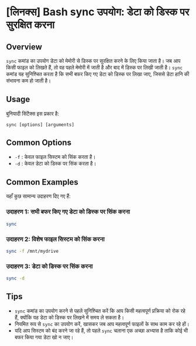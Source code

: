 # [लिनक्स] Bash sync उपयोग: डेटा को डिस्क पर सुरक्षित करना

## Overview
`sync` कमांड का उपयोग डेटा को मेमोरी से डिस्क पर सुरक्षित करने के लिए किया जाता है। जब आप किसी फाइल को लिखते हैं, तो वह पहले मेमोरी में जाती है और बाद में डिस्क पर लिखी जाती है। `sync` कमांड यह सुनिश्चित करता है कि सभी बफर किए गए डेटा को डिस्क पर लिखा जाए, जिससे डेटा हानि की संभावना कम हो जाती है।

## Usage
बुनियादी सिंटैक्स इस प्रकार है:
```
sync [options] [arguments]
```

## Common Options
- `-f` : केवल फाइल सिस्टम को सिंक करता है।
- `-d` : केवल डेटा को डिस्क पर सिंक करता है।

## Common Examples
यहाँ कुछ सामान्य उदाहरण दिए गए हैं:

### उदाहरण 1: सभी बफर किए गए डेटा को डिस्क पर सिंक करना
```bash
sync
```

### उदाहरण 2: विशेष फाइल सिस्टम को सिंक करना
```bash
sync -f /mnt/mydrive
```

### उदाहरण 3: डेटा को डिस्क पर सिंक करना
```bash
sync -d
```

## Tips
- `sync` कमांड का उपयोग करने से पहले सुनिश्चित करें कि आप किसी महत्वपूर्ण प्रक्रिया को रोक रहे हैं, क्योंकि यह डेटा को डिस्क पर लिखने में समय ले सकता है।
- नियमित रूप से `sync` का उपयोग करें, खासकर जब आप महत्वपूर्ण फाइलों के साथ काम कर रहे हों।
- यदि आप सिस्टम को बंद करने जा रहे हैं, तो पहले `sync` चलाना एक अच्छा अभ्यास है ताकि कोई भी बफर किया गया डेटा खो न जाए।